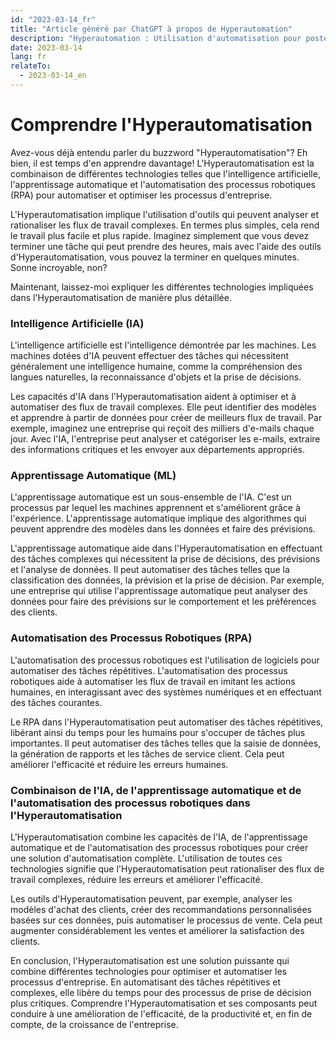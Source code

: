```yaml
---
id: "2023-03-14_fr"
title: "Article généré par ChatGPT à propos de Hyperautomation"
description: "Hyperautomation : Utilisation d'automatisation pour poster quotidiennement des articles à propros d'architecture développement, automatiquement et de manière pragrammatique, en utilisant OpenAI"
date: 2023-03-14
lang: fr
relateTo:
  - 2023-03-14_en
---
```




# Comprendre l'Hyperautomatisation

Avez-vous déjà entendu parler du buzzword "Hyperautomatisation"? Eh bien, il est temps d'en apprendre davantage! L'Hyperautomatisation est la combinaison de différentes technologies telles que l'intelligence artificielle, l'apprentissage automatique et l'automatisation des processus robotiques (RPA) pour automatiser et optimiser les processus d'entreprise.

L'Hyperautomatisation implique l'utilisation d'outils qui peuvent analyser et rationaliser les flux de travail complexes. En termes plus simples, cela rend le travail plus facile et plus rapide. Imaginez simplement que vous devez terminer une tâche qui peut prendre des heures, mais avec l'aide des outils d'Hyperautomatisation, vous pouvez la terminer en quelques minutes. Sonne incroyable, non?

Maintenant, laissez-moi expliquer les différentes technologies impliquées dans l'Hyperautomatisation de manière plus détaillée.

### Intelligence Artificielle (IA)

L'intelligence artificielle est l'intelligence démontrée par les machines. Les machines dotées d'IA peuvent effectuer des tâches qui nécessitent généralement une intelligence humaine, comme la compréhension des langues naturelles, la reconnaissance d'objets et la prise de décisions.

Les capacités d'IA dans l'Hyperautomatisation aident à optimiser et à automatiser des flux de travail complexes. Elle peut identifier des modèles et apprendre à partir de données pour créer de meilleurs flux de travail. Par exemple, imaginez une entreprise qui reçoit des milliers d'e-mails chaque jour. Avec l'IA, l'entreprise peut analyser et catégoriser les e-mails, extraire des informations critiques et les envoyer aux départements appropriés.

### Apprentissage Automatique (ML)

L'apprentissage automatique est un sous-ensemble de l'IA. C'est un processus par lequel les machines apprennent et s'améliorent grâce à l'expérience. L'apprentissage automatique implique des algorithmes qui peuvent apprendre des modèles dans les données et faire des prévisions.

L'apprentissage automatique aide dans l'Hyperautomatisation en effectuant des tâches complexes qui nécessitent la prise de décisions, des prévisions et l'analyse de données. Il peut automatiser des tâches telles que la classification des données, la prévision et la prise de décision. Par exemple, une entreprise qui utilise l'apprentissage automatique peut analyser des données pour faire des prévisions sur le comportement et les préférences des clients.

### Automatisation des Processus Robotiques (RPA)

L'automatisation des processus robotiques est l'utilisation de logiciels pour automatiser des tâches répétitives. L'automatisation des processus robotiques aide à automatiser les flux de travail en imitant les actions humaines, en interagissant avec des systèmes numériques et en effectuant des tâches courantes.

Le RPA dans l'Hyperautomatisation peut automatiser des tâches répétitives, libérant ainsi du temps pour les humains pour s'occuper de tâches plus importantes. Il peut automatiser des tâches telles que la saisie de données, la génération de rapports et les tâches de service client. Cela peut améliorer l'efficacité et réduire les erreurs humaines.

### Combinaison de l'IA, de l'apprentissage automatique et de l'automatisation des processus robotiques dans l'Hyperautomatisation

L'Hyperautomatisation combine les capacités de l'IA, de l'apprentissage automatique et de l'automatisation des processus robotiques pour créer une solution d'automatisation complète. L'utilisation de toutes ces technologies signifie que l'Hyperautomatisation peut rationaliser des flux de travail complexes, réduire les erreurs et améliorer l'efficacité.

Les outils d'Hyperautomatisation peuvent, par exemple, analyser les modèles d'achat des clients, créer des recommandations personnalisées basées sur ces données, puis automatiser le processus de vente. Cela peut augmenter considérablement les ventes et améliorer la satisfaction des clients.

En conclusion, l'Hyperautomatisation est une solution puissante qui combine différentes technologies pour optimiser et automatiser les processus d'entreprise. En automatisant des tâches répétitives et complexes, elle libère du temps pour des processus de prise de décision plus critiques. Comprendre l'Hyperautomatisation et ses composants peut conduire à une amélioration de l'efficacité, de la productivité et, en fin de compte, de la croissance de l'entreprise.
